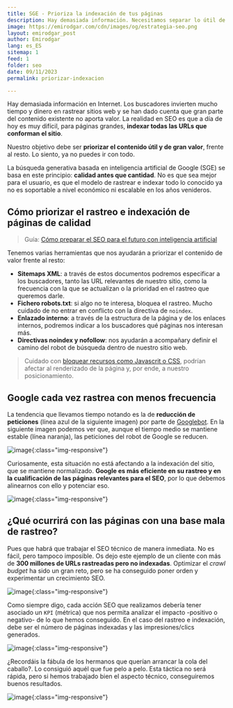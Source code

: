```yaml
---
title: SGE - Prioriza la indexación de tus páginas
description: Hay demasiada información. Necesitamos separar lo útil de lo menos relevante.
image: https://emirodgar.com/cdn/images/og/estrategia-seo.png
layout: emirodgar_post
author: Emirodgar
lang: es_ES
sitemap: 1
feed: 1
folder: seo
date: 09/11/2023
permalink: priorizar-indexacion

---
```


Hay demasiada información en Internet. Los buscadores invierten mucho tiempo y dinero en rastrear sitios web y se han dado cuenta que gran parte del contenido existente no aporta valor.
La realidad en SEO es que a día de hoy es muy difícil, para páginas grandes, **indexar todas las URLs que conforman el sitio**.

Nuestro objetivo debe ser **priorizar el contenido útil y de gran valor**, frente al resto. Lo siento, ya no puedes ir con todo. 

La búsqueda generativa basada en inteligencia artificial de Google (SGE) se basa en este principio: **calidad antes que cantidad**. No es que sea mejor para el usuario, es que el modelo de rastrear e indexar todo lo conocido ya no es soportable a nivel económico ni escalable en los años venideros.

## Cómo priorizar el rastreo e indexación de páginas de calidad

> Guía: [Cómo preparar el SEO para el futuro con inteligencia artificial](https://newsletter.chuletaseo.com/p/guia-como-preparar-el-seo-para-el)

Tenemos varias herramientas que nos ayudarán a priorizar el contenido de valor frente al resto:

- **Sitemaps XML**: a través de estos documentos podremos especificar a los buscadores, tanto las URL relevantes de nuestro sitio, como la frecuencia con la que se actualizan o la prioridad en el rastreo que queremos darle.
- **Fichero robots.txt**: si algo no te interesa, bloquea el rastreo. Mucho cuidado de no entrar en conflicto con la directiva de `noindex`.
- **Enlazado interno**: a través de la estructura de la página y de los enlaces internos, podremos indicar a los buscadores qué páginas nos interesan más.
- **Directivas noindex y nofollow**: nos ayudarán a acompañary definir el camino del robot de búsqueda dentro de nuestro sitio web.

> Cuidado con [bloquear recursos como Javascrit o CSS](https://emirodgar.com/bloquear-indexacion-js-css), podrían afectar al renderizado de la página y, por ende, a nuestro posicionamiento.

## Google cada vez rastrea con menos frecuencia

La tendencia que llevamos tiempo notando es la de **reducción de peticiones** (línea azul de la siguiente imagen) por parte de [Googlebot](https://emirodgar.com/detectar-googlebot).
En la siguiente imagen podemos ver que, aunque el tiempo medio se mantiene estable (línea naranja), las peticiones del robot de Google se reducen.

![image](https://github.com/Emirodgar/w-emirodgar-com/assets/4302127/5e6ca395-ef28-415b-971f-547fc33eb5e4){:class="img-responsive"}

Curiosamente, esta situación no está afectando a la indexación del sitio, que se mantiene normalizado. **Google es más eficiente en su rastreo y en la cualificación de las páginas relevantes para el SEO**, por lo que debemos alinearnos con ello y potenciar eso.

![image](https://github.com/Emirodgar/w-emirodgar-com/assets/4302127/7fae73f3-a854-408d-881f-9ccfbc40b3d7){:class="img-responsive"}

## ¿Qué ocurrirá con las páginas con una base mala de rastreo?

Pues que habrá que trabajar el SEO técnico de manera inmediata. No es fácil, pero tampoco imposible.
Os dejo este ejemplo de un cliente con más de **300 millones de URLs rastreadas pero no indexadas**. Optimizar el *crawl budget* ha sido un gran reto, pero se ha conseguido poner orden y experimentar un crecimiento SEO.

![image](https://github.com/Emirodgar/w-emirodgar-com/assets/4302127/23df71d6-c9ab-41ee-bcd9-557f78616ce5){:class="img-responsive"}

Como siempre digo, cada acción SEO que realizamos debería tener asociado un `KPI` (métrica) que nos permita analizar el impacto -positivo o negativo- de lo que hemos conseguido.
En el caso del rastreo e indexación, debe ser el número de páginas indexadas y las impresiones/clics generados.

![image](https://github.com/Emirodgar/w-emirodgar-com/assets/4302127/a155f319-b2c9-4ac1-80af-16255d47abac){:class="img-responsive"}

¿Recordáis la fábula de los hermanos que querían arrancar la cola del caballo?. Lo consiguió aquél que fue pelo a pelo. Esta táctica no será rápida, pero si hemos trabajado bien el aspecto técnico, conseguiremos buenos resultados.


![image](https://github.com/Emirodgar/w-emirodgar-com/assets/4302127/7c5d3b4a-da96-4653-8976-c81d66837b9c){:class="img-responsive"}




